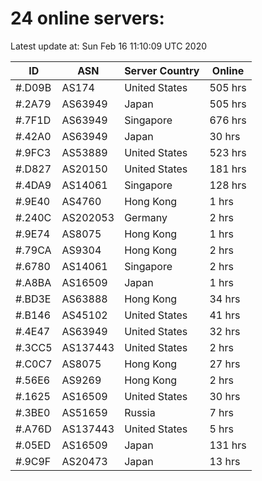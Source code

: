 # 24 online servers:

Latest update at: Sun Feb 16 11:10:09 UTC 2020

| ID | ASN | Server Country | Online |
| -- | --- | -------------- | ------ |
| #.D09B | AS174 | United States | 505 hrs |
| #.2A79 | AS63949 | Japan | 505 hrs |
| #.7F1D | AS63949 | Singapore | 676 hrs |
| #.42A0 | AS63949 | Japan | 30 hrs |
| #.9FC3 | AS53889 | United States | 523 hrs |
| #.D827 | AS20150 | United States | 181 hrs |
| #.4DA9 | AS14061 | Singapore | 128 hrs |
| #.9E40 | AS4760 | Hong Kong | 1 hrs |
| #.240C | AS202053 | Germany | 2 hrs |
| #.9E74 | AS8075 | Hong Kong | 1 hrs |
| #.79CA | AS9304 | Hong Kong | 2 hrs |
| #.6780 | AS14061 | Singapore | 2 hrs |
| #.A8BA | AS16509 | Japan | 1 hrs |
| #.BD3E | AS63888 | Hong Kong | 34 hrs |
| #.B146 | AS45102 | United States | 41 hrs |
| #.4E47 | AS63949 | United States | 32 hrs |
| #.3CC5 | AS137443 | United States | 2 hrs |
| #.C0C7 | AS8075 | Hong Kong | 27 hrs |
| #.56E6 | AS9269 | Hong Kong | 2 hrs |
| #.1625 | AS16509 | United States | 30 hrs |
| #.3BE0 | AS51659 | Russia | 7 hrs |
| #.A76D | AS137443 | United States | 5 hrs |
| #.05ED | AS16509 | Japan | 131 hrs |
| #.9C9F | AS20473 | Japan | 13 hrs |

